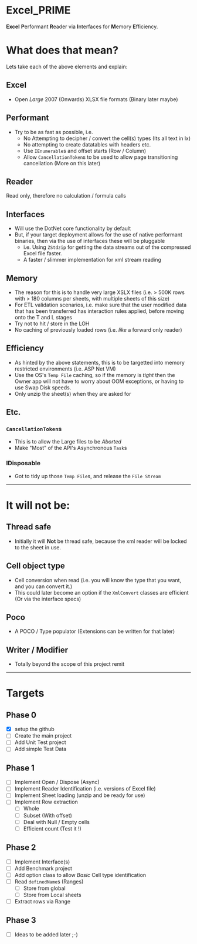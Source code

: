 # Excel_PRIME
**Excel** **P**erformant **R**eader via **I**nterfaces for **M**emory **E**fficiency.

# What does that mean?
Lets take each of the above elements and explain:

## Excel
- Open _Large_ 2007 (Onwards) XLSX file formats (Binary later maybe)

## Performant
- Try to be as fast as possible, i.e.
    - No Attempting to decipher / convert the cell(s) types (Its all text in lx)
    - No attempting to create datatables with headers etc.
    - Use `IEnumerable`s and offset starts (Row / Column)
    - Allow `CancellationToken`s to be used to allow page transitioning cancellation (More on this later)

## Reader
Read only, therefore no calculation / formula calls

## Interfaces 
- Will use the DotNet core functionality by default
- But, if your target deployment allows for the use of native performant binaries, then via the use of interfaces these will be pluggable
    - i.e. Using `ZStdzip` for getting the data streams out of the compressed Excel file faster.
    - A faster / slimmer implementation for xml stream reading

## Memory
- The reason for this is to handle very large XSLX files (i.e. > 500K rows with > 180 columns per sheets, with multiple sheets of this size)
- For ETL validation scenarios, i.e. make sure that the user modified data that has been transferred has interaction rules applied, before moving onto the T and L stages
- Try not to hit / store in the LOH
- No caching of previously loaded rows (i.e. _like_ a forward only reader)

## Efficiency
- As hinted by the above statements, this is to be targetted into memory restricted environments (i.e. ASP Net VM)
- Use the OS's `Temp File` caching, so if the memory is _tight_ then the Owner app will not have to worry about OOM exceptions, or having to use Swap Disk speeds.
- Only unzip the sheet(s) when they are asked for

## Etc.
### `CancellationToken`s
- This is to allow the Large files to be _Aborted_
- Make "Most" of the API's Asynchronous `Task`s
### IDisposable
- Got to tidy up those `Temp File`s, and release the `File Stream`

<hr />

# It will not be:
## Thread safe
- Initially it will **Not** be thread safe, because the xml reader will be locked to the sheet in use.
## Cell object type
- Cell conversion when read (i.e. you will know the type that you want, and you can convert it.)
- This could later become an option if the `XmlConvert` classes are efficient (Or via the interface specs)
## Poco
- A POCO / Type populator (Extensions can be written for that later)
## Writer / Modifier
- Totally beyond the scope of this project remit
<hr />

# Targets
## Phase 0
- [x] setup the github
- [ ] Create the main project
- [ ] Add Unit Test project
- [ ] Add simple Test Data

## Phase 1
- [ ] Implement Open / Dispose (Async)
- [ ] Implement Reader Identification (i.e. versions of Excel file)
- [ ] Implement Sheet loading (unzip and be ready for use)
- [ ] Implement Row extraction
    - [ ] Whole
    - [ ] Subset (With offset)
    - [ ] Deal with Null / Empty cells
    - [ ] Efficient count (Test it !)

## Phase 2
- [ ] Implement Interface(s)
- [ ] Add Benchmark project
- [ ] Add option class to allow _Basic_ Cell type identification
- [ ] Read `definedName`s (Ranges)
    - [ ] Store from global
    - [ ] Store from Local sheets
- [ ] Extract rows via Range

## Phase 3
- [ ] Ideas to be added later ;-)
